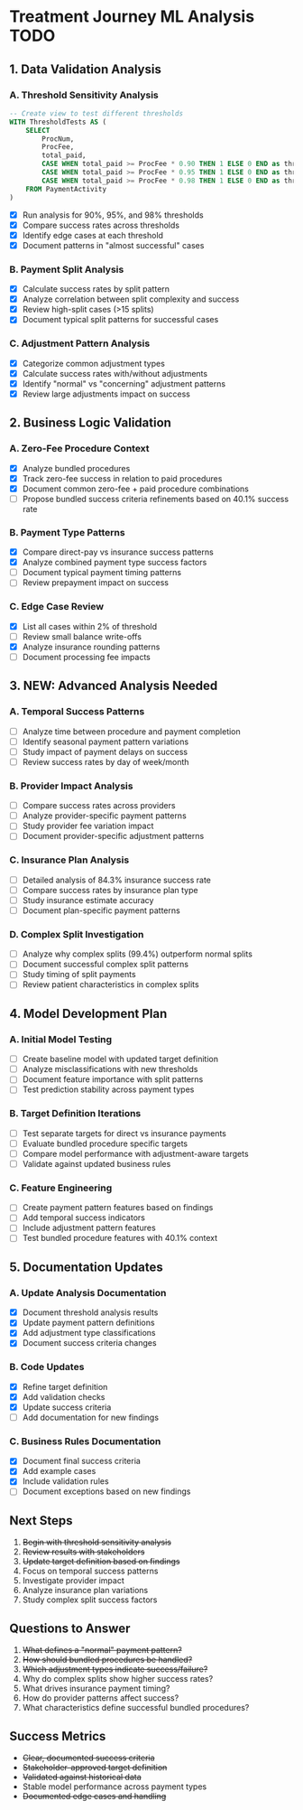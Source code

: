 # Treatment Journey ML Analysis TODO

## 1. Data Validation Analysis

### A. Threshold Sensitivity Analysis
```sql
-- Create view to test different thresholds
WITH ThresholdTests AS (
    SELECT 
        ProcNum,
        ProcFee,
        total_paid,
        CASE WHEN total_paid >= ProcFee * 0.90 THEN 1 ELSE 0 END as threshold_90,
        CASE WHEN total_paid >= ProcFee * 0.95 THEN 1 ELSE 0 END as threshold_95,
        CASE WHEN total_paid >= ProcFee * 0.98 THEN 1 ELSE 0 END as threshold_98
    FROM PaymentActivity
)
```
- [x] Run analysis for 90%, 95%, and 98% thresholds
- [x] Compare success rates across thresholds
- [x] Identify edge cases at each threshold
- [x] Document patterns in "almost successful" cases

### B. Payment Split Analysis
- [x] Calculate success rates by split pattern
- [x] Analyze correlation between split complexity and success
- [x] Review high-split cases (>15 splits)
- [x] Document typical split patterns for successful cases

### C. Adjustment Pattern Analysis
- [x] Categorize common adjustment types
- [x] Calculate success rates with/without adjustments
- [x] Identify "normal" vs "concerning" adjustment patterns
- [x] Review large adjustments impact on success

## 2. Business Logic Validation

### A. Zero-Fee Procedure Context
- [x] Analyze bundled procedures
- [x] Track zero-fee success in relation to paid procedures
- [x] Document common zero-fee + paid procedure combinations
- [ ] Propose bundled success criteria refinements based on 40.1% success rate

### B. Payment Type Patterns
- [x] Compare direct-pay vs insurance success patterns
- [x] Analyze combined payment type success factors
- [ ] Document typical payment timing patterns
- [ ] Review prepayment impact on success

### C. Edge Case Review
- [x] List all cases within 2% of threshold
- [ ] Review small balance write-offs
- [x] Analyze insurance rounding patterns
- [ ] Document processing fee impacts

## 3. NEW: Advanced Analysis Needed

### A. Temporal Success Patterns
- [ ] Analyze time between procedure and payment completion
- [ ] Identify seasonal payment pattern variations
- [ ] Study impact of payment delays on success
- [ ] Review success rates by day of week/month

### B. Provider Impact Analysis
- [ ] Compare success rates across providers
- [ ] Analyze provider-specific payment patterns
- [ ] Study provider fee variation impact
- [ ] Document provider-specific adjustment patterns

### C. Insurance Plan Analysis
- [ ] Detailed analysis of 84.3% insurance success rate
- [ ] Compare success rates by insurance plan type
- [ ] Study insurance estimate accuracy
- [ ] Document plan-specific payment patterns

### D. Complex Split Investigation
- [ ] Analyze why complex splits (99.4%) outperform normal splits
- [ ] Document successful complex split patterns
- [ ] Study timing of split payments
- [ ] Review patient characteristics in complex splits

## 4. Model Development Plan

### A. Initial Model Testing
- [ ] Create baseline model with updated target definition
- [ ] Analyze misclassifications with new thresholds
- [ ] Document feature importance with split patterns
- [ ] Test prediction stability across payment types

### B. Target Definition Iterations
- [ ] Test separate targets for direct vs insurance payments
- [ ] Evaluate bundled procedure specific targets
- [ ] Compare model performance with adjustment-aware targets
- [ ] Validate against updated business rules

### C. Feature Engineering
- [ ] Create payment pattern features based on findings
- [ ] Add temporal success indicators
- [ ] Include adjustment pattern features
- [ ] Test bundled procedure features with 40.1% context

## 5. Documentation Updates

### A. Update Analysis Documentation
- [x] Document threshold analysis results
- [x] Update payment pattern definitions
- [x] Add adjustment type classifications
- [x] Document success criteria changes

### B. Code Updates
- [x] Refine target definition
- [x] Add validation checks
- [x] Update success criteria
- [ ] Add documentation for new findings

### C. Business Rules Documentation
- [x] Document final success criteria
- [x] Add example cases
- [x] Include validation rules
- [ ] Document exceptions based on new findings

## Next Steps
1. ~~Begin with threshold sensitivity analysis~~
2. ~~Review results with stakeholders~~
3. ~~Update target definition based on findings~~
4. Focus on temporal success patterns
5. Investigate provider impact
6. Analyze insurance plan variations
7. Study complex split success factors

## Questions to Answer
1. ~~What defines a "normal" payment pattern?~~
2. ~~How should bundled procedures be handled?~~
3. ~~Which adjustment types indicate success/failure?~~
4. Why do complex splits show higher success rates?
5. What drives insurance payment timing?
6. How do provider patterns affect success?
7. What characteristics define successful bundled procedures?

## Success Metrics
- ~~Clear, documented success criteria~~
- ~~Stakeholder-approved target definition~~
- ~~Validated against historical data~~
- Stable model performance across payment types
- ~~Documented edge cases and handling~~ 